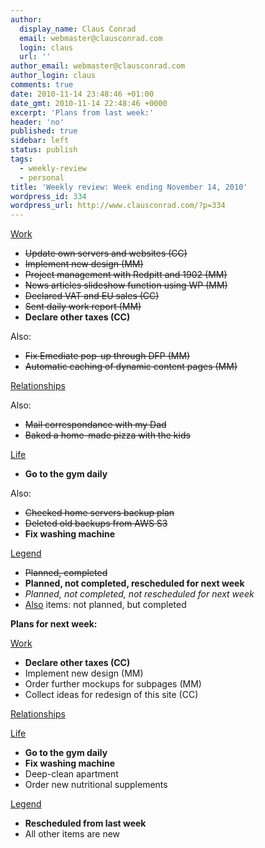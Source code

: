 ```yaml
---
author:
  display_name: Claus Conrad
  email: webmaster@clausconrad.com
  login: claus
  url: ''
author_email: webmaster@clausconrad.com
author_login: claus
comments: true
date: 2010-11-14 23:48:46 +01:00
date_gmt: 2010-11-14 22:48:46 +0000
excerpt: 'Plans from last week:'
header: 'no'
published: true
sidebar: left
status: publish
tags:
  - weekly-review
  - personal
title: 'Weekly review: Week ending November 14, 2010'
wordpress_id: 334
wordpress_url: http://www.clausconrad.com/?p=334
---
```

<u>Work</u>

*   <del>Update own servers and websites (CC)</del>
*   <del>Implement new design (MM)</del>
*   <del>Project management with Redpitt and 1902 (MM)</del>
*   <del>News articles slideshow function using WP (MM)</del>
*   <del>Declared VAT and EU sales (CC)</del>
*   <del>Sent daily work report (MM)</del>
*   **Declare other taxes (CC)**

Also:

*   <del>Fix Emediate pop-up through DFP (MM)</del>
*   <del>Automatic caching of dynamic content pages (MM)</del>

<u>Relationships</u>

Also:

*   <del>Mail correspondance with my Dad</del>
*   <del>Baked a home-made pizza with the kids</del>

<u>Life</u>

*   **Go to the gym daily**

Also:

*   <del>Checked home servers backup plan</del>
*   <del>Deleted old backups from AWS S3</del>
*   **Fix washing machine**

<u>Legend</u>

*   <del>Planned, completed</del>
*   **Planned, not completed, rescheduled for next week**
*   _Planned, not completed, not rescheduled for next week_
*   <u>Also</u> items: not planned, but completed

<a id="next-week"></a>**Plans for next week:**

<u>Work</u>

*   **Declare other taxes (CC)**
*   Implement new design (MM)
*   Order further mockups for subpages (MM)
*   Collect ideas for redesign of this site (CC)

<u>Relationships</u>

<u>Life</u>

*   **Go to the gym daily**
*   **Fix washing machine**
*   Deep-clean apartment
*   Order new nutritional supplements

<u>Legend</u>

*   **Rescheduled from last week**
*   All other items are new
